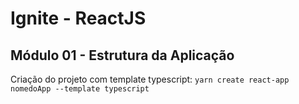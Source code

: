 # Ignite - ReactJS

## Módulo 01 - Estrutura da Aplicação

Criação do projeto com template typescript: `yarn create react-app nomedoApp --template typescript` 